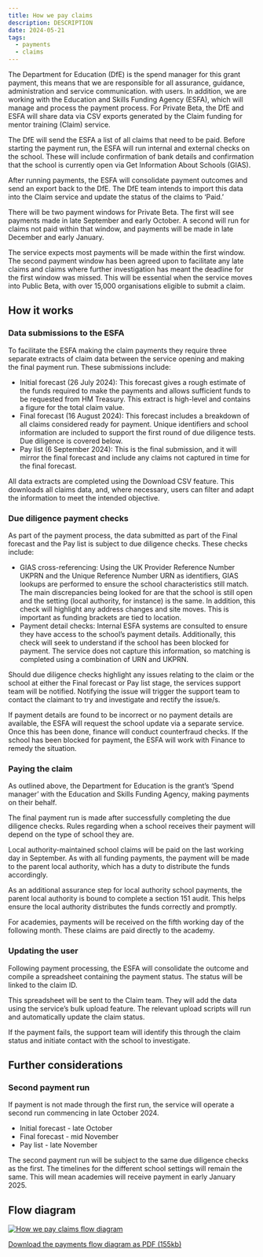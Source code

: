 ```yaml
---
title: How we pay claims
description: DESCRIPTION
date: 2024-05-21
tags:
  - payments
  - claims
---
```


The Department for Education (DfE) is the spend manager for this grant payment, this means that we are responsible for all assurance, guidance, administration and service communication. with users. In addition, we are working with the Education and Skills Funding Agency (ESFA), which will manage and process the payment process. For Private Beta, the DfE and ESFA will share data via CSV exports generated by the Claim funding for mentor training (Claim) service.

The DfE will send the ESFA a list of all claims that need to be paid. Before starting the payment run, the ESFA will run internal and external checks on the school. These will include confirmation of bank details and confirmation that the school is currently open via Get Information About Schools (GIAS).

After running payments, the ESFA will consolidate payment outcomes and send an export back to the DfE. The DfE team intends to import this data into the Claim service and update the status of the claims to ‘Paid.’

There will be two payment windows for Private Beta. The first will see payments made in late September and early October. A second will run for claims not paid within that window, and payments will be made in late December and early January.

The service expects most payments will be made within the first window. The second payment window has been agreed upon to facilitate any late claims and claims where further investigation has meant the deadline for the first window was missed. This will be essential when the service moves into Public Beta, with over 15,000 organisations eligible to submit a claim.

## How it works

### Data submissions to the ESFA

To facilitate the ESFA making the claim payments they require three separate extracts of claim data between the service opening and making the final payment run. These submissions include:

- Initial forecast (26 July 2024): This forecast gives a rough estimate of the funds required to make the payments and allows sufficient funds to be requested from HM Treasury. This extract is high-level and contains a figure for the total claim value.
- Final forecast (16 August 2024): This forecast includes a breakdown of all claims considered ready for payment. Unique identifiers and school information are included to support the first round of due diligence tests. Due diligence is covered below.
- Pay list (6 September 2024): This is the final submission, and it will mirror the final forecast and include any claims not captured in time for the final forecast.

All data extracts are completed using the Download CSV feature. This downloads all claims data, and, where necessary, users can filter and adapt the information to meet the intended objective.

### Due diligence payment checks

As part of the payment process, the data submitted as part of the Final forecast and the Pay list is subject to due diligence checks. These checks include:

- GIAS cross-referencing: Using the UK Provider Reference Number UKPRN and the Unique Reference Number URN as identifiers, GIAS lookups are performed to ensure the school characteristics still match. The main discrepancies being looked for are that the school is still open and the setting (local authority, for instance) is the same. In addition, this check will highlight any address changes and site moves. This is important as funding brackets are tied to location.
- Payment detail checks: Internal ESFA systems are consulted to ensure they have access to the school’s payment details. Additionally, this check will seek to understand if the school has been blocked for payment. The service does not capture this information, so matching is completed using a combination of URN and UKPRN.

Should due diligence checks highlight any issues relating to the claim or the school at either the Final forecast or Pay list stage, the services support team will be notified. Notifying the issue will trigger the support team to contact the claimant to try and investigate and rectify the issue/s.

If payment details are found to be incorrect or no payment details are available, the ESFA will request the school update via a separate service. Once this has been done, finance will conduct counterfraud checks. If the school has been blocked for payment, the ESFA will work with Finance to remedy the situation.

### Paying the claim

As outlined above, the Department for Education is the grant’s ‘Spend manager’ with the Education and Skills Funding Agency, making payments on their behalf.

The final payment run is made after successfully completing the due diligence checks. Rules regarding when a school receives their payment will depend on the type of school they are.

Local authority-maintained school claims will be paid on the last working day in September. As with all funding payments, the payment will be made to the parent local authority, which has a duty to distribute the funds accordingly.

As an additional assurance step for local authority school payments, the parent local authority is bound to complete a section 151 audit. This helps ensure the local authority distributes the funds correctly and promptly.

For academies, payments will be received on the fifth working day of the following month. These claims are paid directly to the academy.

### Updating the user

Following payment processing, the ESFA will consolidate the outcome and compile a spreadsheet containing the payment status. The status will be linked to the claim ID.

This spreadsheet will be sent to the Claim team. They will add the data using the service’s bulk upload feature. The relevant upload scripts will run and automatically update the claim status.

If the payment fails, the support team will identify this through the claim status and initiate contact with the school to investigate.

## Further considerations

### Second payment run

If payment is not made through the first run, the service will operate a second run commencing in late October 2024.

- Initial forecast - late October
- Final forecast - mid November
- Pay list - late November

The second payment run will be subject to the same due diligence checks as the first. The timelines for the different school settings will remain the same. This will mean academies will receive payment in early January 2025.

## Flow diagram

[![How we pay claims flow diagram](claim-funding-for-mentor-training--payments.png "How we pay claims flow diagram")](claim-funding-for-mentor-training--payments.png)

[Download the payments flow diagram as PDF (155kb)](claim-funding-for-mentor-training--payments.pdf)
